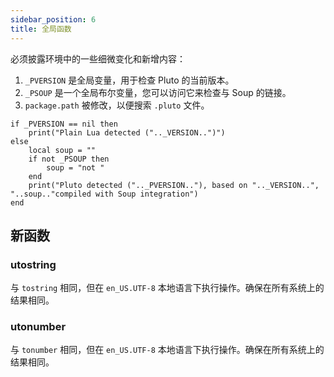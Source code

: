 ```yaml
---
sidebar_position: 6
title: 全局函数
---
```

必须披露环境中的一些细微变化和新增内容：
1. `_PVERSION` 是全局变量，用于检查 Pluto 的当前版本。
2. `_PSOUP` 是一个全局布尔变量，您可以访问它来检查与 Soup 的链接。
3. `package.path` 被修改，以便搜索 `.pluto` 文件。
```pluto
if _PVERSION == nil then
    print("Plain Lua detected (".._VERSION..")")
else
    local soup = ""
    if not _PSOUP then
        soup = "not "
    end
    print("Pluto detected (".._PVERSION.."), based on ".._VERSION..", "..soup.."compiled with Soup integration")
end
```
## 新函数
### utostring
与 `tostring` 相同，但在 `en_US.UTF-8` 本地语言下执行操作。确保在所有系统上的结果相同。
### utonumber
与 `tonumber` 相同，但在 `en_US.UTF-8` 本地语言下执行操作。确保在所有系统上的结果相同。